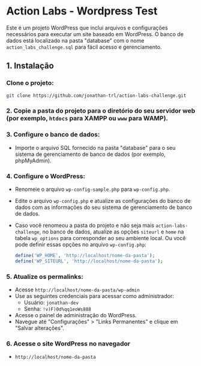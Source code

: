 # Action Labs - Wordpress Test

Este é um projeto WordPress que inclui arquivos e configurações necessários para executar um site baseado em WordPress. O banco de dados está localizado na pasta "database" com o nome `action_labs_challenge.sql` para fácil acesso e gerenciamento.

## 1. Instalação

### Clone o projeto:

```bash
git clone https://github.com/jonathan-trl/action-labs-challenge.git
```

### 2. Copie a pasta do projeto para o diretório do seu servidor web (por exemplo, `htdocs` para XAMPP ou `www` para WAMP).

### 3. Configure o banco de dados:

- Importe o arquivo SQL fornecido na pasta "database" para o seu sistema de gerenciamento de banco de dados (por exemplo, phpMyAdmin).

### 4. Configure o WordPress:

- Renomeie o arquivo `wp-config-sample.php` para `wp-config.php`.
- Edite o arquivo `wp-config.php` e atualize as configurações do banco de dados com as informações do seu sistema de gerenciamento de banco de dados.
- Caso você renomeou a pasta do projeto e não seja mais `action-labs-challenge`, no banco de dados, atualize as opções `siteurl` e `home` na tabela `wp_options` para corresponder ao seu ambiente local. Ou você pode definir essas opções no arquivo `wp-config.php`:

  ```php
  define('WP_HOME', 'http://localhost/nome-da-pasta');
  define('WP_SITEURL', 'http://localhost/nome-da-pasta');
  ```

### 5. Atualize os permalinks:

- Acesse `http://localhost/nome-da-pasta/wp-admin`
- Use as seguintes credenciais para acessar como administrador:
  - Usuário: `jonathan-dev`
  - Senha: `!v)F)0d%qq1eoWs888`
- Acesse o painel de administração do WordPress.
- Navegue até "Configurações" > "Links Permanentes" e clique em "Salvar alterações".

### 6. Acesse o site WordPress no navegador
- `http://localhost/nome-da-pasta`